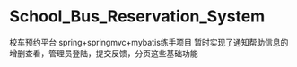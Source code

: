 # School_Bus_Reservation_System
校车预约平台
spring+springmvc+mybatis练手项目
暂时实现了通知帮助信息的增删查看，管理员登陆，提交反馈，分页这些基础功能
